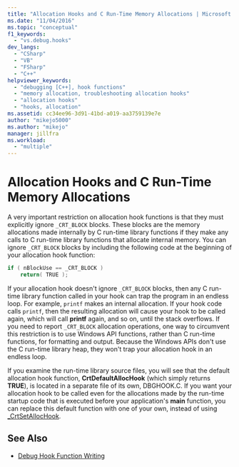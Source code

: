 ```yaml
---
title: "Allocation Hooks and C Run-Time Memory Allocations | Microsoft Docs"
ms.date: "11/04/2016"
ms.topic: "conceptual"
f1_keywords:
  - "vs.debug.hooks"
dev_langs:
  - "CSharp"
  - "VB"
  - "FSharp"
  - "C++"
helpviewer_keywords:
  - "debugging [C++], hook functions"
  - "memory allocation, troubleshooting allocation hooks"
  - "allocation hooks"
  - "hooks, allocation"
ms.assetid: cc34ee96-3d91-41bd-a019-aa3759139e7e
author: "mikejo5000"
ms.author: "mikejo"
manager: jillfra
ms.workload:
  - "multiple"
---
```

# Allocation Hooks and C Run-Time Memory Allocations
A very important restriction on allocation hook functions is that they must explicitly ignore `_CRT_BLOCK` blocks. These blocks are the memory allocations made internally by C run-time library functions if they make any calls to C run-time library functions that allocate internal memory. You can ignore `_CRT_BLOCK` blocks by including the following code at the beginning of your allocation hook function:

```cpp
if ( nBlockUse == _CRT_BLOCK )
    return( TRUE );
```

If your allocation hook doesn't ignore `_CRT_BLOCK` blocks, then any C run-time library function called in your hook can trap the program in an endless loop. For example, `printf` makes an internal allocation. If your hook code calls `printf`, then the resulting allocation will cause your hook to be called again, which will call **printf** again, and so on, until the stack overflows. If you need to report `_CRT_BLOCK` allocation operations, one way to circumvent this restriction is to use Windows API functions, rather than C run-time functions, for formatting and output. Because the Windows APIs don't use the C run-time library heap, they won't trap your allocation hook in an endless loop.

If you examine the run-time library source files, you will see that the default allocation hook function, **CrtDefaultAllocHook** (which simply returns **TRUE**), is located in a separate file of its own, DBGHOOK.C. If you want your allocation hook to be called even for the allocations made by the run-time startup code that is executed before your application's **main** function, you can replace this default function with one of your own, instead of using [_CrtSetAllocHook](/cpp/c-runtime-library/reference/crtsetallochook).

## See Also
- [Debug Hook Function Writing](../debugger/debug-hook-function-writing.md)
